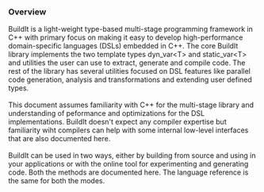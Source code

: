 ### Overview
BuildIt is a light-weight type-based multi-stage programming framework in C++ with primary focus on making it easy to develop high-performance domain-specific languages (DSLs) embedded in C++. The core BuildIt library implements the two template types dyn\_var&lt;T&gt; and static\_var&lt;T&gt; and utilities the user can use to extract, generate and compile code. The rest of the library has several utilities focused on DSL features like parallel code generation, analysis and transformations and extending user defined types.
<br><br>
This document assumes familiarity with C++ for the multi-stage library and understanding of peformance and optimizations for the DSL implementations. BuildIt doesn't expect any compiler expertise but familiarity wiht compilers can help with some internal low-level interfaces that are also documented here.
<br><br>
BuildIt can be used in two ways, either by building from source and using in your applications or with the online tool for experimenting and generating code. Both the methods are documented here. The language reference is the same for both the modes.


